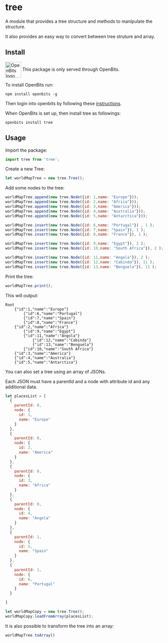 # tree
A module that provides a tree structure and methods to manipulate the structure.

It also provides an easy way to convert between tree struture and array.

## Install

<img align="center" src="https://gitlab.com/cervoneluca/openbits/-/raw/master/assets/logo-black.png" height="50px" alt="OpenBits logo" title="OpenBits Logo"> This package is only served through OpenBits. 

To install OpenBits run:

```shell
npm install openbits -g
```

Then login into openbits by following these <a href="https://www.npmjs.com/package/openbits" target="_blank">instructions</a>.

When OpenBits is set up, then install tree as followings:

```shell
openbits install tree
```

## Usage

Import the package:

```Javascript
import tree from 'tree';
```

Create a new Tree:

```javascript
let worldMapTree = new tree.Tree();
```

Add some nodes to the tree:
```javascript
worldMapTree.append(new tree.Node({id: 1,name: "Europe"}));
worldMapTree.append(new tree.Node({id: 2,name: "Africa"}));
worldMapTree.append(new tree.Node({id: 3,name: "America"}));
worldMapTree.append(new tree.Node({id: 4,name: "Australia"}));
worldMapTree.append(new tree.Node({id: 5,name: "Antarctica"}));

worldMapTree.insert(new tree.Node({id: 6,name: "Portugal"}) , 1 );
worldMapTree.insert(new tree.Node({id: 7,name: "Spain"}), 1 );
worldMapTree.insert(new tree.Node({id: 8,name: "France"}), 1 );

worldMapTree.insert(new tree.Node({id: 9,name: "Egypt"}), 2 );
worldMapTree.insert(new tree.Node({id: 10,name: "South Africa"}), 2 );

worldMapTree.insert(new tree.Node({id: 11,name: "Angola"}), 2 );
worldMapTree.insert(new tree.Node({id: 12,name: "Cabinda"}), 11 );
worldMapTree.insert(new tree.Node({id: 13,name: "Benguela"}), 11 );
```

Print the tree:

```javascript
worldMapTree.print();
```

This will output: 
```text
Root
    {"id":1,"name":"Europe"}
        {"id":6,"name":"Portugal"}
        {"id":7,"name":"Spain"}
        {"id":8,"name":"France"}
    {"id":2,"name":"Africa"}
        {"id":9,"name":"Egypt"}
        {"id":11,"name":"Angola"}
            {"id":12,"name":"Cabinda"}
            {"id":13,"name":"Benguela"}
        {"id":10,"name":"South Africa"}
    {"id":3,"name":"America"}
    {"id":4,"name":"Australia"}
    {"id":5,"name":"Antarctica"}
```

You can also set a tree using an array of JSONs.

Each JSON must have a parentId and a node with attribute id and any additional data.
```javascript
let placesList = [
  {
    parentId: 0,
    node: {
      id: 1,
      name: "Europe"
    }
  },
  {
    parentId: 0,
    node: {
      id: 2,
      name: "America"
    }
  },
  {
    parentId: 0,
    node: {
      id: 3,
      name: "Africa"
    }
  },
  {
    parentId: 0,
    node: {
      id: 4,
      name: "Angola"
    }
  },
  {
    parentId: 1,
    node: {
      id: 5,
      name: "Spain"
    }
  },
  {
    parentId: 1,
    node: {
      id: 6,
      name: "Portugal"
    }
  }

]

let worldMapCopy = new tree.Tree();
worldMapCopy.loadFromArray(placesList); 
```

It is also possible to transform the tree into an array:
```javascript
worldMapTree.toArray()
```
